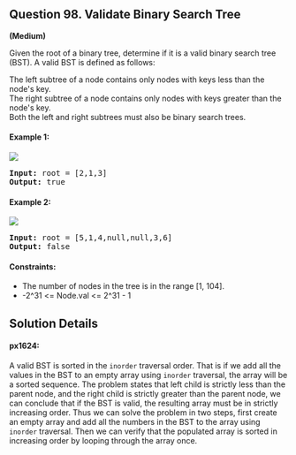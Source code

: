 ## Question 98.   Validate Binary Search Tree
**(Medium)**  

Given the root of a binary tree, determine if it is a valid binary search tree (BST).
A valid BST is defined as follows:

The left subtree of a node contains only nodes with keys less than the node's key.<br>
The right subtree of a node contains only nodes with keys greater than the node's key.<br>
Both the left and right subtrees must also be binary search trees.<br>

#### Example 1:
<img src="https://assets.leetcode.com/uploads/2020/12/01/tree1.jpg">
<pre>
<b>Input:</b> root = [2,1,3]
<b>Output:</b> true 
</pre>

#### Example 2:
<img src="https://assets.leetcode.com/uploads/2020/12/01/tree2.jpg">
<pre>
<b>Input:</b> root = [5,1,4,null,null,3,6]
<b>Output:</b> false
</pre>

#### Constraints:

* The number of nodes in the tree is in the range [1, 104].
* -2^31 <= Node.val <= 2^31 - 1


## Solution Details

#### px1624:
A valid BST is sorted in the `inorder` traversal order. That is if we add all the values in the BST to an empty array using `inorder` traversal, the array will be a sorted sequence. The problem states that left child is strictly less than the parent node, and the right child is strictly greater than the parent node, we can conclude that if the BST is valid, the resulting array must be in strictly increasing order. Thus we can solve the problem in two steps, first create an empty array and add all the numbers in the BST to the array using `inorder` traversal. Then we can verify that the populated array is sorted in increasing order by looping through the array once.
